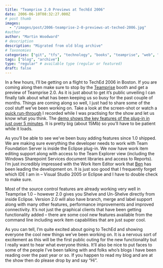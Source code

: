 ```yaml
---
title: "Teamprise 2.0 Previews at TechEd 2006"
date: 2006-06-10T08:32:27.000Z
# post thumb
images:
  - "/images/post/2006-teamprise-2-0-previews-at-teched-2006.jpg"
#author
author: "Martin Woodward"
# description
description: "Migrated from old blog archive"
# Taxonomies
categories: ["git", "tfs", "technology", "books", "teamprise", "web", "programming"]
tags: ["blog", "archive"]
type: "regular" # available type (regular or featured)
draft: false
---
```

[](http://www.woodwardweb.com/blog/teamprise2.png)[](http://www.woodwardweb.com/blog/teamprise2.png)In a few hours, I’ll be getting on a flight to TechEd 2006 in Boston.  If you are coming along then make sure to stop by the [Teamprise](http://www.teamprise.com/) booth and get a preview of Teamprise 2.0.  As it is just about to get it’s public unveiling I can finally talk about what has been keeping us so busy for the past couple of months.  Things are coming along so well, I just had to share some of the cool stuff we’ve been working on.  Take a look at the screen-shot or watch a [quick run-through](http://www.woodwardweb.com/teamprise/QuickTeampriseTour.html) I recorded while I was practising for the show and let us know what you think.  The [demo shows the key features of the plug-in in just over 5 minutes](http://www.woodwardweb.com/teamprise/QuickTeampriseTour.html).  It is pretty big (about 15Mb) so you’ll have to be patient while it loads.

As you’ll be able to see we’ve been busy adding features since 1.0 shipped.  We are making sure everything the developer needs to work with Team Foundation Server is inside the Eclipse plug-in.  We now have work item editing support along with access to the Team Explorer view (including the Windows Sharepoint Services document libraries and access to Reports).  I’m just incredibly impressed with the Work Item Editor work that [Ben](http://www.benpryor.com/blog/) has been leading the development on.  It is just soo good that I frequently forget which IDE I am in – Visual Studio 2005 or Eclipse and I have to double check to make sure.

Most of the source control features are already working very well in Teamprise 1.0 – however 2.0 gives you Shelve and Un-Shelve directly from inside Eclipse.  Version 2.0 will also have branch, merge and label support along with many other features, performance improvements and improved connectivity.  It’s not just the graphical clients that have been getting functionality added – there are some cool new features available from the command line including work item capabilities that are just super cool.

As you can tell, I’m quite excited about going to TechEd and showing everyone the cool new things we’ve been working on.  It is a nervous sort of excitement as this will be the first public outing for the new functionality but I really want to hear what everyone thinks.  It’ll also be nice to put faces to some of the people I’ve been talking with and folks who’s blogs I have been reading over the past year or so.  If you happen to read my blog and are at the show then do please drop by and say “Hi”.
